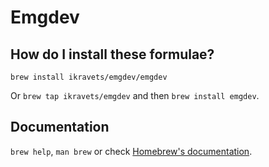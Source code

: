 # Emgdev

## How do I install these formulae?

`brew install ikravets/emgdev/emgdev`

Or `brew tap ikravets/emgdev` and then `brew install emgdev`.

## Documentation

`brew help`, `man brew` or check [Homebrew's documentation](https://docs.brew.sh).
